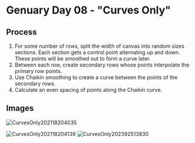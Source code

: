 # Genuary Day 08 - "Curves Only"
## Process
1. For some number of rows, split the width of canvas into random sizes sections. Each section gets a control point alternating up and down. These points will be smoothed out to form a curve later. 
2. Between each row, create secondary rows whose points interpolate the primary row points.
3. Use Chaikin smoothing to create a curve between the points of the secondary rows.
4. Calculate an even spacing of points along the Chaikin curve.

## Images
![CurvesOnly202118204035](https://github.com/Somorovd/sumruv-generative-art/assets/18534469/0431974f-01ab-4f52-8553-82a04f4ab99a)

![CurvesOnly202118204139](https://github.com/Somorovd/sumruv-generative-art/assets/18534469/8b83e523-6194-49be-bcce-8629768daca3)
![CurvesOnly202392513830](https://github.com/Somorovd/sumruv-generative-art/assets/18534469/d8401d53-ef01-47c4-9558-8e2d1c93a855)
